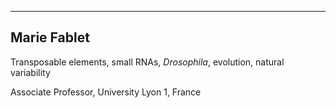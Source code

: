 ---

Marie Fablet  
------------
Transposable elements, small RNAs, *Drosophila*, evolution, natural variability  
  
Associate Professor, University Lyon 1, France
